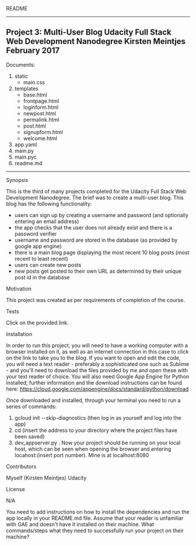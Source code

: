 README

------
Project 3: Multi-User Blog
Udacity Full Stack Web Development Nanodegree
Kirsten Meintjes
February 2017
------
Documents:
1) static
   - main.css
2) templates
   - base.html
   - frontpage.html
   - loginform.html
   - newpost.html
   - permalink.html
   - post.html
   - signupform.html
   - welcome.html
3) app.yaml
4) main.py
5) main.pyc
6) readme.md

------

Synopsis

This is the third of many projects completed for the Udacity Full Stack Web Development Nanodegree. The brief was to create a multi-user blog. This blog has the following functionality:
* users can sign up by creating a username and password (and optionally entering an email address)
* the app checks that the user does not already exist and there is a password verifier
* username and password are stored in the database (as provided by google app engine)
* there is a main blog page displaying the most recent 10 blog posts (most recent to least recent)
* users can create new posts
* new posts get posted to their own URL as determined by their unique post id in the database



Motivation

This project was created as per requirements of completion of the course.


Tests

Click on the provided link.


Installation

In order to run this project, you will need to have a working computer with a browser installed on it, as well as an internet connection in this case to click on the link to take you to the blog. 
If you want to open and edit the code, you will need a text reader - preferably a sophisticated one such as Sublime - and you'll need to download the files provided by me and open these with your text reader of choice. You will also need Google App Engine for Python installed; further information and the download instructions can be found here:
https://cloud.google.com/appengine/docs/standard/python/download

Once downloaded and installed, through your terminal you need to run a series of commands:
1) gcloud init --skip-diagnostics (then log in as yourself and log into the app)
2) cd (insert the address to your directory where the project files have been saved)
3) dev_appserver.py .
Now your project should be running on your local host, which can be seen when opening the browser and entering locahost:(insert port number). Mine is at localhost:8080


Contributors

Myself (Kirsten Meintjes)
Udacity

License

N/A

You need to add instructions on how to install the dependencies and run the app locally in your README.md file. Assume that your reader is unfamiliar with GAE and doesn't have it installed on their machine. What commands/steps what they need to successfully run your project on their machine?

